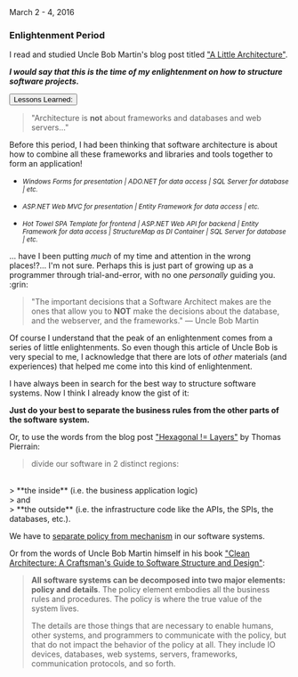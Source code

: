 <div class="">
  <div class="float-right">
    <span class="text-primary experience-date">March 2 - 4, 2016</span>
  </div>
  <div class="">
    <h3 class="mb-3">Enlightenment Period</h3>
    <div class="col-md-10">
      <p>
        I read and studied Uncle Bob Martin's blog post titled <a  href="http://blog.cleancoder.com/uncle-bob/2016/01/04/ALittleArchitecture.html">"A Little Architecture"</a>.
      </p>
      <p>
        <em><strong>I would say that this is the time of my enlightenment on how to structure software projects.</strong></em> 
      </p>
    </div>
  </div>
</div>


<div class="col-md-10 accordion mb-5 mt-2 d-print-none" id="experience-3-enlightenment-accordion">
  <div class="card">
    <div class="card-header p-0" id="experience-3-enlightenment-heading-lessons-learned">
      <p class="mb-0">
          <button class="btn btn-link btn-block text-left collapsed subheading-small" type="button" data-toggle="collapse" data-target="#experience-3-enlightenment-collapse-lessons-learned" aria-expanded="false" aria-controls="experience-3-enlightenment-collapse-lessons-learned">
          Lessons Learned:
          </button>
      </p>
    </div>
    <div id="experience-3-enlightenment-collapse-lessons-learned" class="collapse" aria-labelledby="experience-3-enlightenment-heading-lessons-learned" data-parent="#experience-3-enlightenment-accordion">
      <div class="card-body">
        <div class="pr-3">
            <blockquote>
              "Architecture is <strong>not</strong> about frameworks and databases and web servers..."
            </blockquote>
            <p>
              Before this period, I had been thinking that software architecture is about how to combine all these frameworks and libraries and tools together to form an application!
            </p>
            <div>
              <ul>
                <li>
                  <p>
                    <small>
                      <em>Windows Forms for presentation | ADO.NET for data access | SQL Server for database | etc.</em>
                    </small>
                  </p>
                </li>
                <li>
                  <p>
                    <small>
                      <em>ASP.NET Web MVC for presentation | Entity Framework for data access | etc. </em>
                    </small>
                  </p>
                </li>
                <li>
                  <p>
                    <small>
                      <em>Hot Towel SPA Template for frontend | ASP.NET Web API for backend | Entity Framework for data access | StructureMap as DI Container | SQL Server for database | etc. </em>
                    </small>
                  </p>
                </li>
              </ul>
            </div>
            <p>
              ... have I been putting <em>much</em> of my time and attention in the wrong places!?... I'm not sure. Perhaps this is just part of growing up as a programmer through trial-and-error, with no one <em>personally</em> guiding you. :grin:
            </p>
            <blockquote>
              "The important decisions that a Software Architect makes are the ones that allow you to <strong>NOT</strong> make the decisions about the database, and the webserver, and the frameworks." &mdash; Uncle Bob Martin
            </blockquote>
            <p>
              Of course I understand that the peak of an enlightenment comes from a series of little enlightenments. So even though this article of Uncle Bob is very special to me, I acknowledge that there are lots of <em>other</em> materials (and experiences) that helped me come into this kind of enlightenment.
            </p> 
            <p>
              I have always been in search for the best way to structure software systems. Now I think I already know the gist of it:
            </p>
            <p>
              <strong>Just do your best to separate the business rules from the other parts of the software system.</strong>
            </p>
            
<div markdown="1">

Or, to use the words from the blog post ["Hexagonal != Layers"](https://tpierrain.blogspot.com/2016/04/hexagonal-layers.html) by Thomas Pierrain:
  
> divide our software in 2 distinct regions:
<br />
> **the inside** (i.e. the business application logic)
<br />
> and
<br />
> **the outside** (i.e. the infrastructure code like the APIs, the SPIs, the databases, etc.).

We have to [separate policy from mechanism](http://craftsmanshipcounts.com/policy-mechanism-preservation-business-value/) in our software systems.

Or from the words of Uncle Bob Martin himself in his book ["Clean Architecture: A Craftsman's Guide to Software Structure and Design"]():

> **All software systems can be decomposed into two major elements: policy and details**. The policy element embodies all the business rules and procedures. The policy is where the true value of the system lives.
>
> The details are those things that are necessary to enable humans, other systems, and programmers to communicate with the policy, but that do not impact the behavior of the policy at all. They include IO devices, databases, web systems, servers, frameworks, communication protocols, and so forth.  

</div>
        </div>
      </div>
    </div>
  </div>
</div>


<!-- 
From Clean Architecture book


-->

<!-- 
from http://craftsmanshipcounts.com/policy-mechanism-preservation-business-value/
 separate policy from mechanism
 
  -->